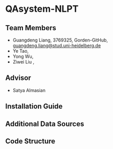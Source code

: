 # QAsystem-NLPT

## Team Members
- Guangdeng Liang, 3769325, Gorden-GitHub, guangdeng.liang@stud.uni-heidelberg.de
- Ye Tao, 
- Yong Wu, 
- Ziwei Liu , 

## Advisor
- Satya Almasian

## Installation Guide

## Additional Data Sources

## Code Structure


